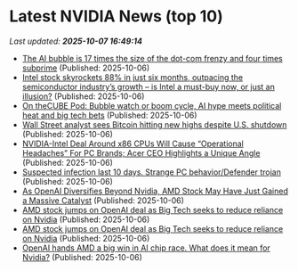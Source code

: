 # Latest NVIDIA News (top 10)
_Last updated: **2025-10-07 16:49:14**_

- [The AI bubble is 17 times the size of the dot-com frenzy and four times subprime](https://www.morningstar.com/news/marketwatch/20251003175/the-ai-bubble-is-17-times-the-size-of-the-dot-com-frenzy-and-four-times-subprime-this-analyst-argues) (Published: 2025-10-06)
- [Intel stock skyrockets 88% in just six months, outpacing the semiconductor industry’s growth – is Intel a must-buy now, or just an illusion?](https://economictimes.indiatimes.com/news/international/us/intel-stock-skyrockets-88-in-just-six-months-outpacing-the-semiconductor-industrys-growth-is-intel-a-must-buy-now-or-just-an-illusion/articleshow/124344458.cms) (Published: 2025-10-06)
- [On theCUBE Pod: Bubble watch or boom cycle, AI hype meets political heat and big tech bets](https://siliconangle.com/2025/10/06/ai-bubble-ai-native-apps-thecubepod/) (Published: 2025-10-06)
- [Wall Street analyst sees Bitcoin hitting new highs despite U.S. shutdown](https://www.thestreet.com/crypto/investing/shutdown) (Published: 2025-10-06)
- [NVIDIA-Intel Deal Around x86 CPUs Will Cause “Operational Headaches” For PC Brands; Acer CEO Highlights a Unique Angle](https://wccftech.com/nvidia-intel-deal-around-x86-cpus-will-prove-to-cause-operational-headaches-for-pc-brands/) (Published: 2025-10-06)
- [Suspected infection last 10 days. Strange PC behavior/Defender trojan](https://www.bleepingcomputer.com/forums/t/811159/suspected-infection-last-10-days-strange-pc-behaviordefender-trojan/) (Published: 2025-10-06)
- [As OpenAI Diversifies Beyond Nvidia, AMD Stock May Have Just Gained a Massive Catalyst](https://biztoc.com/x/669dee21daca29c2) (Published: 2025-10-06)
- [AMD stock jumps on OpenAI deal as Big Tech seeks to reduce reliance on Nvidia](https://biztoc.com/x/ed33f963daacc2f3) (Published: 2025-10-06)
- [AMD stock jumps on OpenAI deal as Big Tech seeks to reduce reliance on Nvidia](https://biztoc.com/x/ed33f963daacc2f3) (Published: 2025-10-06)
- [OpenAI hands AMD a big win in AI chip race. What does it mean for Nvidia?](https://biztoc.com/x/500eeae263ad8fe0) (Published: 2025-10-06)
